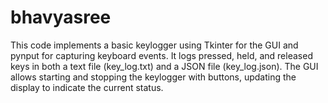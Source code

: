 # bhavyasree
This code implements a basic keylogger using Tkinter for the GUI and pynput for capturing keyboard events. It logs pressed, held, and released keys in both a text file (key_log.txt) and a JSON file (key_log.json). The GUI allows starting and stopping the keylogger with buttons, updating the display to indicate the current status.

